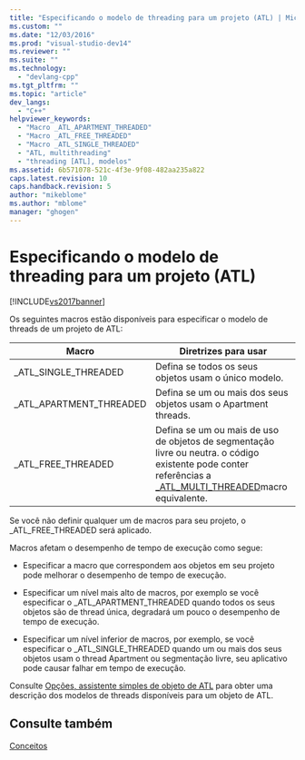 ```yaml
---
title: "Especificando o modelo de threading para um projeto (ATL) | Microsoft Docs"
ms.custom: ""
ms.date: "12/03/2016"
ms.prod: "visual-studio-dev14"
ms.reviewer: ""
ms.suite: ""
ms.technology: 
  - "devlang-cpp"
ms.tgt_pltfrm: ""
ms.topic: "article"
dev_langs: 
  - "C++"
helpviewer_keywords: 
  - "Macro _ATL_APARTMENT_THREADED"
  - "Macro _ATL_FREE_THREADED"
  - "Macro _ATL_SINGLE_THREADED"
  - "ATL, multithreading"
  - "threading [ATL], modelos"
ms.assetid: 6b571078-521c-4f3e-9f08-482aa235a822
caps.latest.revision: 10
caps.handback.revision: 5
author: "mikeblome"
ms.author: "mblome"
manager: "ghogen"
---
```

# Especificando o modelo de threading para um projeto (ATL)
[!INCLUDE[vs2017banner](../assembler/inline/includes/vs2017banner.md)]

Os seguintes macros estão disponíveis para especificar o modelo de threads de um projeto de ATL:  
  
|Macro|Diretrizes para usar|  
|-----------|--------------------------|  
|\_ATL\_SINGLE\_THREADED|Defina se todos os seus objetos usam o único modelo.|  
|\_ATL\_APARTMENT\_THREADED|Defina se um ou mais dos seus objetos usam o Apartment threads.|  
|\_ATL\_FREE\_THREADED|Defina se um ou mais de uso de objetos de segmentação livre ou neutra.  o código existente pode conter referências a [\_ATL\_MULTI\_THREADED](../Topic/_ATL_MULTI_THREADED.md)macro equivalente.|  
  
 Se você não definir qualquer um de macros para seu projeto, o \_ATL\_FREE\_THREADED será aplicado.  
  
 Macros afetam o desempenho de tempo de execução como segue:  
  
-   Especificar a macro que correspondem aos objetos em seu projeto pode melhorar o desempenho de tempo de execução.  
  
-   Especificar um nível mais alto de macros, por exemplo se você especificar o \_ATL\_APARTMENT\_THREADED quando todos os seus objetos são de thread única, degradará um pouco o desempenho de tempo de execução.  
  
-   Especificar um nível inferior de macros, por exemplo, se você especificar o \_ATL\_SINGLE\_THREADED quando um ou mais dos seus objetos usam o thread Apartment ou segmentação livre, seu aplicativo pode causar falhar em tempo de execução.  
  
 Consulte [Opções, assistente simples de objeto de ATL](../atl/reference/options-atl-simple-object-wizard.md) para obter uma descrição dos modelos de threads disponíveis para um objeto de ATL.  
  
## Consulte também  
 [Conceitos](../atl/active-template-library-atl-concepts.md)